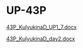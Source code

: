 # UP-43P
[43P_KulyukinaD_UP1_7.docx](https://github.com/MaximChesh/UP-43P/files/10862116/43P_KulyukinaD_UP1_7.docx)

[43P_KulyukinaD_day2.docx](https://github.com/MaximChesh/UP-43P/files/10942350/43P_KulyukinaD_day2.docx)
